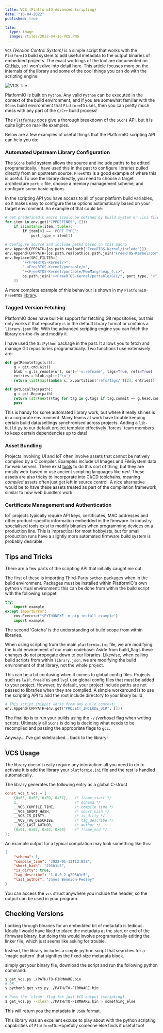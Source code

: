 ```yaml
---
title: VCS (PlatformIO Advanced Scripting)
date: "16-04-2022"
published: true

tile:
  type: image
  image: /tiles/2022-04-16-VCS.PNG
---
```


<script>
    import CopyButton from "@bojit/svelte-components/widgets/CodeEditor/CopyButton.svelte";

    import "prismjs/prism.js";
    import "prismjs/components/prism-bash.js";
    import "prismjs/components/prism-c.js";
    import "prismjs/components/prism-python.js";
    import "prismjs/components/prism-json.js";
</script>

`VCS` *(Version Control System)* is a simple script that works with the `PlatformIO` build system to add useful metadata to the output binaries of embedded projects. The exact workings of the tool are documented on [GitHub](https://github.com/BOJIT/VCS), so I won't dive into detail here. This article focuses more on the internals of the library and some of the cool things you can do with the scripting engine.

![VCS Tile]({import.meta.env.VITE_IMAGE_BASE}/tiles/2022-04-16-VCS.PNG)

PlatformIO is built on `Python`. Any valid `Python` can be executed in the context of the build environment, and if you are somewhat familiar with the `SCons` build environment that `PlatformIO` uses, then you can pretty much mess with any part of the `C/C++` build process!

The [`PlatformIO` docs](https://docs.platformio.org/en/latest/scripting/index.html) give a thorough breakdown of the `SCons` API, but it is quite light on real-life examples.

Below are a few examples of useful things that the PlatformIO scripting API can help you do:

### Automated Upstream Library Configuration

The `SCons` build system allows the source and include paths to be edited programatically. I have used this in the past to configure libraries pulled directly from an upstream source. `FreeRTOS` is a good example of where this is useful. To use the library directly, you need to choose a target architecture `port.c` file, choose a memory management scheme, and configure some basic options.

In the scripting API you have access to all of your platform build variables, so it makes easy to configure these options automatically based on your target environment. An example of that could be:

<CopyButton />

```python
# Get predefined C macro (could be defined by build system or .ini file)
for item in env.get("CPPDEFINES", []):
    if isinstance(item, tuple):
        if item[0] == 'PORT_TYPE':
            port_type = item[1]

# Configure source and include paths based on this macro
env.Append(CPPPATH=[os.path.realpath("FreeRTOS-Kernel/include")])
env.Append(CPPPATH=[os.path.realpath(os.path.join("FreeRTOS-Kernel/portable/GCC/", port_type))])
env.Replace(SRC_FILTER=[
        "+<FreeRTOS-Kernel/>",
        "-<FreeRTOS-Kernel/portable/>",
        "+<FreeRTOS-Kernel/portable/MemMang/heap_4.c>",
        os.path.join("+<FreeRTOS-Kernel/portable/GCC/", port_type, ">")
    ])
```

A more complete example of this behaviour is shown in my `PlatformIO-FreeRTOS` [library](https://github.com/BOJIT/PlatformIO-FreeRTOS).

### Tagged Version Fetching

PlatformIO does have built-in support for fetching Git repositories, but this only works if that repository is in the default library format or contains a `library.json` file. With the advanced scripting engine you can fetch the library on-the-fly and modify it.

I have used the `GitPython` package in the past. It allows you to fetch and manage Git repositories programatically. Two functions I use extensively are:

<CopyButton />

```python
def getRemoteTags(url):
    g = git.cmd.Git()
    blob = g.ls_remote(url, sort='-v:refname', tags=True, refs=True)
    entries = blob.split('\n')
    return list(map(lambda x: x.partition('refs/tags/')[2], entries))

def getLocalTag(path):
    g = git.Repo(path)
    return [str(next((tag for tag in g.tags if tag.commit == g.head.commit), None))]
    pass
```

This is handy for some automated library work, but where it really shines is in a corporate environment. Many teams at work have trouble keeping certain build data/settings synchronised across projects. Adding a `lib-build.py` to our default project template effectively 'forces' team members to keep certain dependencies up to date!

### Asset Bundling

Projects involving UI and IoT often involve assets that cannot be natively compiled by a C compiler. Examples include UI Images and FileSystem data for web servers. There exist [tools](https://lvgl.io/tools/imageconverter) to do this sort of thing, but they are mostly web-based or use ancient scripting languages like *perl*. These assets are also tricky to incorporate into CI/CD toolchains, meaning *compiled* assets often just get left in source control. A nice alternative would be to have these assets treated as part of the compilation framework, similar to how web bundlers work.

### Certificate Management and Authentication

IoT projects typically require API keys, certificates, MAC addresses and other product-specific information embedded in the firmware. In industry specialised tools exist to modify binaries when programming devices on a production line. This is impractical for most hobbyists, but for small production runs have a slightly more automated firmware build system is probably desirable.

## Tips and Tricks

There are a few parts of the scripting API that initially caught me out.

The first of these is importing Third-Party `python` packages when in the build environment. Packages must be installed within PlatformIO's own python virtual environment: this can be done from within the build script with the following snippet:

<CopyButton />

```python
try:
    import example
except ImportError:
    env.Execute("$PYTHONEXE -m pip install example")
    import example

```

The second 'Gotcha' is the understanding of build scope from within libraries.

When using scripting from the main `platformio.ini` file, we are modifying the build environment of our main codebase: Aside from build_flags these changes do not propogate down to our libraries. Likewise, when calling build scripts from within `library.json`, we are modifying the build environment of that library, not the whole project.

This can be a bit confusing when it comes to global config files. Projects such as `lwIP`, `freeRTOS` and `lvgl` use global config files that must be added to your project. However, by default, your project include paths are not passed to libraries when they are complied. A simple workaround is to use the scripting API to add the root include directory to your libary build:

<CopyButton />

```python
# This script snippet works from any build context!
env.Append(CPPPATH=env.get("PROJECT_INCLUDE_DIR", []))
```

The final tip is to run your builds using the `-v` *(verbose)* flag when writing scripts. Ultimately all `SCons` is doing is deciding what needs to be recompiled and passing the appropriate flags to `gcc`.

Anyway... I've got sidetracked... back to the library!

## VCS Usage

The library doesn't really require any interaction: all you need to do to activate it is add the library your `platformio.ini` file and the rest is handled automatically.

The library generates the following entry as a global C-struct

<CopyButton />

```c
const vcs_t vcs = {
    {0xFF, 0xFE, 0xFD, 0xFC},   /* frame_start */
    1,                          /* schema */
    __VCS_COMPILE_TIME,         /* compile_time */
    __VCS_SHORT_HASH,           /* short_hash */
    __VCS_IS_DIRTY,             /* is_dirty */
    __VCS_TAG_DESCRIBE,         /* tag_describe */
    __VCS_LAST_AUTHOR,          /* author */
    {0x01, 0x02, 0x03, 0x04}    /* frame_end */
};
```

An example output for a typical compilation may look something like this:

<CopyButton />

```json
{
    "schema": 1,
    "compile_time": "2022-01-13T12:03Z",
    "short_hash": "293b1c5",
    "is_dirty": true,
    "tag_describe": "1.0.0-2-g293b1c5",
    "last_author": "James Bennion-Pedley"
}
```

You can access the `vcs` struct anywhere you include the header, so the output can be used in your program.

## Checking Versions

Looking through binaries for an embedded bit of metadata is tedious. Ideally I would have liked to place the metadata at the start or end of the firmware binary, but doing this would involve programatically editing the linker file, which just seems like asking for trouble.



Instead, the library includes a simple python script that searches for a 'magic pattern' that signifies the fixed-size metadata block.

simply get your binary file, download the script and run the following python command:

<CopyButton />

```bash
$ get_vcs.py ./PATH/TO-FIRMWARE.bin
# OR
$ python3 get_vcs.py ./PATH/TO-FIRMWARE.bin

# Pass the 'clean' flag for just VCS output (scripting)
$ get_vcs.py --clean ./PATH/TO-FIRMWARE.bin > something_else

```

This will return you the metadata in `JSON` format.

This library was an excellent excuse to play about with the python scripting capabilities of `PlatformIO`. Hopefully someone else finds it useful too!
